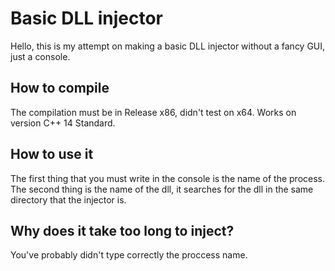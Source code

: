 # Basic DLL injector
Hello, this is my attempt on making a basic DLL injector without a fancy GUI, just a console.

## How to compile
The compilation must be in Release x86, didn't test on x64.
Works on version C++ 14 Standard.

## How to use it
The first thing that you must write in the console is the name of the process.
The second thing is the name of the dll, it searches for the dll in the same directory that the injector is.

## Why does it take too long to inject?
You've probably didn't type correctly the proccess name.
